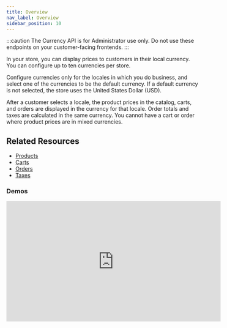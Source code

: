 ```yaml
---
title: Overview
nav_label: Overview
sidebar_position: 10
---
```


:::caution
The Currency API is for Administrator use only. Do not use these endpoints on your customer-facing frontends.
:::

In your store, you can display prices to customers in their local currency. You can configure up to ten currencies per store.

Configure currencies only for the locales in which you do business, and select one of the currencies to be the default currency. If a default currency is not selected, the store uses the United States Dollar (USD).

After a customer selects a locale, the product prices in the catalog, carts, and orders are displayed in the currency for that locale. Order totals and taxes are calculated in the same currency. You cannot have a cart or order where product prices are in mixed currencies.

## Related Resources

- [Products](/docs/pxm/products/pxm-products)
- [Carts](/docs/commerce-cloud/carts/carts.md)
- [Orders](/docs/commerce-cloud/orders/orders.md)
- [Taxes](/docs/commerce-cloud/carts/tax-items/taxes)


### Demos

<iframe width="560" height="315" src="https://www.youtube.com/embed/YyQly0t6VUA" title="Introduction to Currencies" frameborder="0" allow="accelerometer; autoplay; clipboard-write; encrypted-media; gyroscope; picture-in-picture; web-share" referrerpolicy="strict-origin-when-cross-origin" allowfullscreen></iframe>
